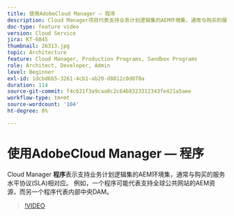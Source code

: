 ```yaml
---
title: 使用AdobeCloud Manager — 程序
description: Cloud Manager项目代表支持业务计划逻辑集的AEM环境集，通常与购买的服务水平协议(SLA)相对应。 例如，一个程序可能代表支持全球公共网站的AEM资源，而另一个程序代表内部中央DAM。
doc-type: feature video
version: Cloud Service
jira: KT-6845
thumbnail: 26313.jpg
topic: Architecture
feature: Cloud Manager, Production Programs, Sandbox Programs
role: Architect, Developer, Admin
level: Beginner
exl-id: 1dcbd6b5-3261-4cb1-ab20-d8812c0d070a
duration: 114
source-git-commit: f4c621f3a9caa8c2c64b8323312343fe421a5aee
workflow-type: tm+mt
source-wordcount: '104'
ht-degree: 0%

---
```


# 使用AdobeCloud Manager — 程序

Cloud Manager **程序**&#x200B;表示支持业务计划逻辑集的AEM环境集，通常与购买的服务水平协议(SLA)相对应。 例如，一个程序可能代表支持全球公共网站的AEM资源，而另一个程序代表内部中央DAM。

>[!VIDEO](https://video.tv.adobe.com/v/26313?quality=12&learn=on)
